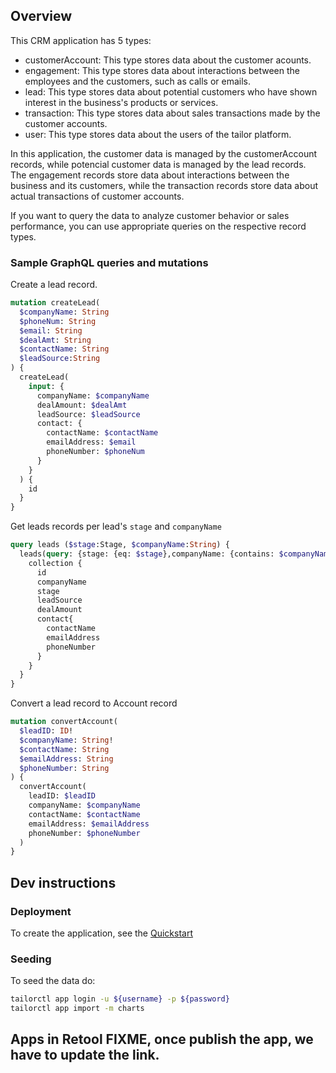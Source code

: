 ## Overview
This CRM application has 5 types:

- customerAccount: This type stores data about the customer acounts.
- engagement: This type stores data about interactions between the employees and the customers, such as calls or emails.
- lead: This type stores data about potential customers who have shown interest in the business's products or services.
- transaction: This type stores data about sales transactions made by the customer accounts.
- user: This type stores data about the users of the tailor platform.

In this application, the customer data is managed by the customerAccount records, while potencial customer data is managed by the lead records.  
The engagement records store data about interactions between the business and its customers, while the transaction records store data about actual transactions of customer accounts.

If you want to query the data to analyze customer behavior or sales performance, you can use appropriate queries on the respective record types.   


### Sample GraphQL queries and mutations

Create a lead record.
```graphql
mutation createLead(
  $companyName: String
  $phoneNum: String
  $email: String
  $dealAmt: String
  $contactName: String
  $leadSource:String
) {
  createLead(
    input: {
      companyName: $companyName
      dealAmount: $dealAmt
      leadSource: $leadSource
      contact: {
        contactName: $contactName
        emailAddress: $email
        phoneNumber: $phoneNum
      }
    }
  ) {
    id
  }
}
```

Get leads records per lead's `stage` and `companyName`
```graphql
query leads ($stage:Stage, $companyName:String) {
  leads(query: {stage: {eq: $stage},companyName: {contains: $companyName} } ) {
    collection {
      id
      companyName
      stage
      leadSource
      dealAmount
      contact{
        contactName
        emailAddress
        phoneNumber
      }
    }
  }
}
```
Convert a lead record to Account record
```graphql
mutation convertAccount(
  $leadID: ID!
  $companyName: String!
  $contactName: String
  $emailAddress: String
  $phoneNumber: String
) {
  convertAccount(
    leadID: $leadID
    companyName: $companyName
    contactName: $contactName
    emailAddress: $emailAddress
    phoneNumber: $phoneNumber
  )
}
```


## Dev instructions

### Deployment

To create the application, see the [Quickstart](https://pf-services-docs-tailorinc.vercel.app/getting-started/quickstart)

### Seeding

To seed the data do:

```sh
tailorctl app login -u ${username} -p ${password}
tailorctl app import -m charts
```

## Apps in Retool FIXME, once publish the app, we have to update the link.


